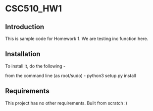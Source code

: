 # CSC510_HW1


## Introduction

This is sample code for Homework 1. We are testing inc function here.

## Installation

To install it, do the following -

from the command line (as root/sudo) - 
python3 setup.py install

## Requirements

This project has no other requirements. Built from scratch :)
